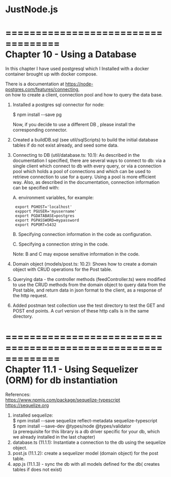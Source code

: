 # JustNode.js

===================================   
Chapter 10 - Using a Database    
===================================   
In this chapter I have used postgresql which I Installed with a docker container brought up with docker compose.

There is a documentation at https://node-postgres.com/features/connecting,  
on how to create a client, connection pool and how to query the data base.

1. Installed a postgres sql connector for node:  

    $ npm install --save pg

    Now, if you decide to use a different DB , please install the corresponding connector.

2. Created a buildDB.sql (see util/sqlScripts) to build the initial database tables if do not exist already, and seed some data.

3. Connecting to DB (util/database.ts: 10.1): As described in the documentation I specified, there are several ways to connect to db:
    via a single client which connect to db with every query, or via a connection pool which holds a pool of connections 
    and which can be used to retrieve connection to use for a query.  Using a pool is more efficient way.
    Also, as described in the documentation, connection information can be specified with:  
    
    A. environment variables, for example:
       
        export PGHOST='localhost'  
        expport PGUSER='myusername'  
        export PGDATABASE=postgres  
        export PGPASSWORD=mypassword  
        export PGPORT=5432  
        
    B. Specifying connection information in the code as configuration.  
    
    C. Specifying a connection string in the code.
    
    Note: B and C may expose sensitive information in the code.  

4. Domain object (models/post.ts: 10.2): Shows how to create a domain object with CRUD operations for the  Post table. 
 
5. Querying data - the controller methods (feedController.ts) were modified to use the CRUD methods from the domain object
        to query data from the Post table, and return data in json format to the client, as a response of the http request.  

6. Added postman test collection use the test directory to test the GET and POST end points.
    A curl version of these http calls is in the same directory.           
    
=============================================================   
Chapter 11.1 - Using Sequelizer (ORM) for db instantiation
=============================================================   
References:  
   https://www.npmjs.com/package/sequelize-typescript   
   https://sequelize.org   
        
1. installed sequelize:   
    $ npm install --save sequelize reflect-metadata sequelize-typescript   
    $  npm install --save-dev @types/node @types/validator   
    (a prerequisite for this library is a db driver specific for your db, which we already installed in the last chapter)
2.  database.ts (11.1.1): Instantiate a connection to the db using the sequelize object.
3.  post.js (11.1.2): create a sequelizer model (domain object) for the post table.   
4. app.js (11.1.3) - sync the db with all models defined for the db( creates tables if does not exist)  